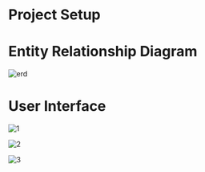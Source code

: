 # Project Setup

# Entity Relationship Diagram
![erd](https://user-images.githubusercontent.com/5757767/163939783-adbc76be-6f6d-40a6-bed3-4b81215eeb64.png)


# User Interface
![1](https://user-images.githubusercontent.com/5757767/163939708-c4420051-a2ef-4dad-86fa-79fa36cdc51b.png)

![2](https://user-images.githubusercontent.com/5757767/163939759-f005e9a6-b55f-46c4-a75f-28d0c4363cfa.png)

![3](https://user-images.githubusercontent.com/5757767/163939773-c8a820f3-2af8-4431-980f-263325a5f0c0.png)
